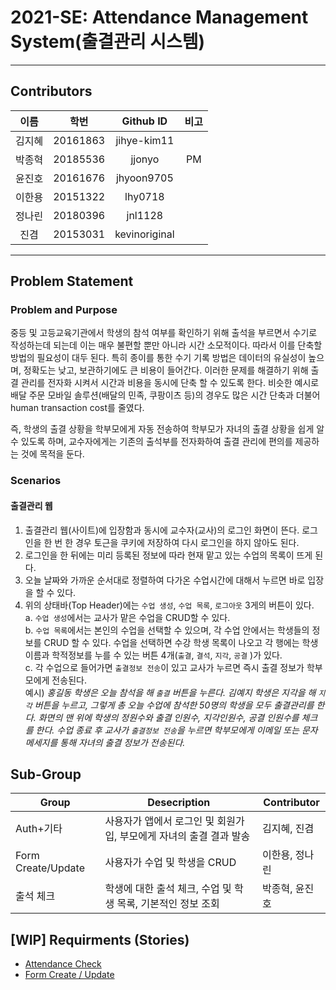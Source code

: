 # 2021-SE: Attendance Management System(출결관리 시스템)
___
## Contributors  
|이름|학번|Github ID|비고|  
|:--:|:--:|:--:|:--:|  
|김지혜|20161863|jihye-kim11|
|박종혁|20185536|jjonyo|PM
|윤진호|20161676|jhyoon9705|
|이한용|20151322|lhy0718|
|정나린|20180396|jnl1128|
|진겸|20153031|kevinoriginal|
___
## Problem Statement

### Problem and Purpose

중등 및 고등교육기관에서 학생의 참석 여부를 확인하기 위해 출석을 부르면서 수기로 작성하는데 되는데 이는 매우 불편할 뿐만 아니라 시간 소모적이다. 따라서 이를 단축할 방법의 필요성이 대두 된다. 특히 종이를 통한 수기 기록 방법은 데이터의 유실성이 높으며, 정확도는 낮고, 보관하기에도 큰 비용이 들어간다. 이러한 문제를 해결하기 위해 출결 관리를 전자화 시켜서 시간과 비용을 동시에 단축 할 수 있도록 한다. 비슷한 예시로 배달 주문 모바일 솔루션(배달의 민족, 쿠팡이츠 등)의 경우도 많은 시간 단축과 더불어 human transaction cost를 줄였다.   

즉, 학생의 출결 상황을 학부모에게 자동 전송하여 학부모가 자녀의 출결 상황을 쉽게 알 수 있도록 하며, 교수자에게는 기존의 출석부를 전자화하여 출결 관리에 편의를 제공하는 것에 목적을 둔다. 

### Scenarios

#### 출결관리 웹

1. 출결관리 웹(사이트)에 입장함과 동시에 교수자(교사)의 로그인 화면이 뜬다. 로그인을 한 번 한 경우 토근을 쿠키에 저장하여 다시 로그인을 하지 않아도 된다.  
2. 로그인을 한 뒤에는 미리 등록된 정보에 따라 현재 맡고  있는 수업의 목록이 뜨게 된다.  
3. 오늘 날짜와 가까운 순서대로 정렬하여 다가온 수업시간에 대해서 누르면 바로 입장을 할 수 있다. 
4. 위의 상태바(Top Header)에는 `수업 생성`, `수업 목록`,  `로그아웃`  3게의 버튼이 있다.  
   a. `수업 생성`에서는 교사가 맡은 수업을 CRUD할 수 있다.  
   b. `수업 목록`에서는 본인의 수업을 선택할 수 있으며, 각 수업 안에서는 학생들의 정보를 CRUD 할 수 있다. 수업을 선택하면 수강 학생 목록이 나오고 각 행에는 학생이름과 학적정보를 누를 수 있는 버튼 4개(`출결`,  `결석`,  `지각`,  `공결` )가 있다.  
   c. 각 수업으로 들어가면 `출결정보 전송`이 있고 교사가 누르면 즉시 출결 정보가 학부모에게 전송된다.  
       예시) *홍길동 학생은 오늘 참석을 해 `출결` 버튼을 누른다. 김예지 학생은 지각을 해 `지각` 버튼을 누르고, 그렇게 총 오늘 수업에 참석한 50명의 학생을 모두 출결관리를 한다. 화면의 맨 위에 학생의 정원수와 출결 인원수, 지각인원수, 공결 인원수를 체크를 한다. 수업 종료 후 교사가 `출결정보 전송`을 누르면 학부모에게 이메일 또는 문자메세지를 통해 자녀의 출결 정보가 전송된다.*  

## Sub-Group
   |Group|Desecription|Contributor|
   |--|--|--|
   |Auth+기타| 사용자가 앱에서 로그인 및 회원가입, 부모에게 자녀의 출결 결과 발송|김지혜, 진겸|
   |Form Create/Update|사용자가 수업 및 학생을 CRUD|이한용, 정나린|
   |출석 체크|학생에 대한 출석 체크, 수업 및 학생 목록, 기본적인 정보 조회|박종혁, 윤진호|  

## [WIP] Requirments (Stories)

* [Attendance Check](/AttendanceCheck/Requirements.md)
* [Form Create / Update](/FormCreateUpdate/Requirements.md)
